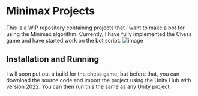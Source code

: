 # Minimax Projects

This is a WIP repository containing projects that I want to make a bot for using the Minimax algorithm. Currently, I have fully implemented the Chess game and have started work on the bot script.
![image](https://github.com/user-attachments/assets/964c2a8d-f261-4802-bedd-13bfa94c1f34)

## Installation and Running
I will soon put out a build for the chess game, but before that, you can download the source code and import the project using the Unity Hub with version [2022](https://unity.com/releases/2022-lts). You can then run this the same as any Unity project.
